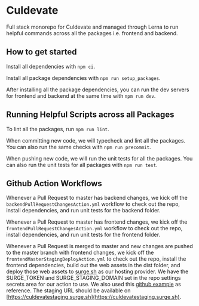 # Culdevate

Full stack monorepo for Culdevate and managed through Lerna to run helpful commands across all the packages i.e. frontend and backend.

## How to get started

Install all dependencies with `npm ci`.

Install all package dependencies with `npm run setup_packages`.

After installing all the package dependencies, you can run the
dev servers for frontend and backend at the same time with `npm run dev`.

## Running Helpful Scripts across all Packages

To lint all the packages, run `npm run lint`.

When committing new code, we will typecheck and lint all the packages.
You can also run the same checks with `npm run precommit`.

When pushing new code, we will run the unit tests for all the packages.
You can also run the unit tests for all packages with `npm run test`.

## Github Action Workflows

Whenever a Pull Request to master has backend changes, we kick off the `backendPullRequestChangesAction.yml` workflow to check out the repo, install dependencies, and run unit tests for the backend folder.

Whenever a Pull Request to master has frontend changes, we kick off the `frontendPullRequestChangesAction.yml` workflow to check out the repo, install dependencies, and run unit tests for the frontend folder.

Whenever a Pull Request is merged to master and new changes are pushed to the master branch with frontend changes, we kick off the `frontendMasterStagingDeployAction.yml` to check out the repo, install the frontend dependencies, build out the web assets in the dist folder, and deploy those web assets to [surge.sh](https://surge.sh/) as our hosting provider.
We have the SURGE_TOKEN and SURGE_STAGING_DOMAIN set in the repo settings secrets area for our action to use. We also used this [github example](https://github.com/yavisht/deploy-via-surge.sh-github-action-template) as reference. The staging URL should be available on [https://culdevatestaging.surge.sh](https://culdevatestaging.surge.sh).
